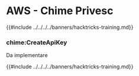 # AWS - Chime Privesc

{{#include ../../../../banners/hacktricks-training.md}}

### chime:CreateApiKey

Da implementare

{{#include ../../../../banners/hacktricks-training.md}}
